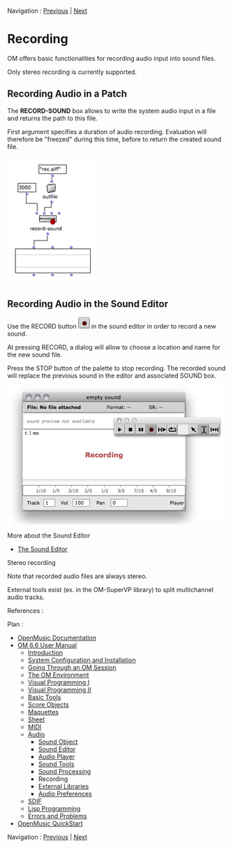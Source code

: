 Navigation : [Previous](SoundProcessing "page précédente\(Sound
Processing\)") | [Next](Externals "Next\(External
Libraries\)")

# Recording

OM offers basic functionalities for recording audio input into sound files.

Only stereo recording is currently supported.

## Recording Audio in a Patch

The **RECORD-SOUND** box allows to write the system audio input in a file and
returns the path to this file.

First argument specifies a duration of audio recording. Evaluation will
therefore be "freezed" during this time, before to return the created sound
file.

![](../res/record-sound.png)

## Recording Audio in the Sound Editor

Use the RECORD button ![](../res/record-button_icon.png) in the sound editor
in order to record a new sound.

At pressing RECORD, a dialog will allow to choose a location and name for the
new sound file.

Press the STOP button of the palette to stop recording. The recorded sound
will replace the previous sound in the editor and associated SOUND box.

![](../res/soundeditor-record.png)

More about the Sound Editor

  * [The Sound Editor](SoundEditor)

Stereo recording

Note that recorded audio files are always stereo.

External tools exist (ex. in the  OM-SuperVP library) to split multichannel
audio tracks.

References :

Plan :

  * [OpenMusic Documentation](OM-Documentation)
  * [OM 6.6 User Manual](OM-User-Manual)
    * [Introduction](00-Sommaire)
    * [System Configuration and Installation](Installation)
    * [Going Through an OM Session](Goingthrough)
    * [The OM Environment](Environment)
    * [Visual Programming I](BasicVisualProgramming)
    * [Visual Programming II](AdvancedVisualProgramming)
    * [Basic Tools](BasicObjects)
    * [Score Objects](ScoreObjects)
    * [Maquettes](Maquettes)
    * [Sheet](Sheet)
    * [MIDI](MIDI)
    * [Audio](Audio)
      * [Sound Object](Sound)
      * [Sound Editor](SoundEditor)
      * [Audio Player](AudioPlayer)
      * [Sound Tools](SoundTools)
      * [Sound Processing](SoundProcessing)
      * Recording
      * [External Libraries](Externals)
      * [Audio Preferences](SoundPreferences)
    * [SDIF](SDIF)
    * [Lisp Programming](Lisp)
    * [Errors and Problems](errors)
  * [OpenMusic QuickStart](QuickStart-Chapters)

Navigation : [Previous](SoundProcessing "page précédente\(Sound
Processing\)") | [Next](Externals "Next\(External
Libraries\)")

